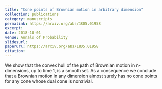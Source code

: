 ```yaml
---
title: "Cone points of Brownian motion in arbitrary dimension"
collection: publications
category: manuscripts
permalink: https://arxiv.org/abs/1805.01958
excerpt:
date: 2018-10-01
venue: Annals of Probability
slidesurl:
paperurl: https://arxiv.org/abs/1805.01958
citation: 
---
```


We show that the convex hull of the path of Brownian motion in n-dimensions, up to time 1, is a smooth set. As a consequence we conclude that a Brownian motion in any dimension almost surely has no cone points for any cone whose dual cone is nontrivial.
